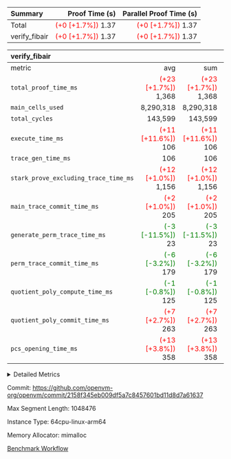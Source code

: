 | Summary | Proof Time (s) | Parallel Proof Time (s) |
|:---|---:|---:|
| Total | <span style='color: red'>(+0 [+1.7%])</span> 1.37 | <span style='color: red'>(+0 [+1.7%])</span> 1.37 |
| verify_fibair | <span style='color: red'>(+0 [+1.7%])</span> 1.37 | <span style='color: red'>(+0 [+1.7%])</span> 1.37 |


| verify_fibair |||||
|:---|---:|---:|---:|---:|
|metric|avg|sum|max|min|
| `total_proof_time_ms ` | <span style='color: red'>(+23 [+1.7%])</span> 1,368 | <span style='color: red'>(+23 [+1.7%])</span> 1,368 | <span style='color: red'>(+23 [+1.7%])</span> 1,368 | <span style='color: red'>(+23 [+1.7%])</span> 1,368 |
| `main_cells_used     ` |  8,290,318 |  8,290,318 |  8,290,318 |  8,290,318 |
| `total_cycles        ` |  143,599 |  143,599 |  143,599 |  143,599 |
| `execute_time_ms     ` | <span style='color: red'>(+11 [+11.6%])</span> 106 | <span style='color: red'>(+11 [+11.6%])</span> 106 | <span style='color: red'>(+11 [+11.6%])</span> 106 | <span style='color: red'>(+11 [+11.6%])</span> 106 |
| `trace_gen_time_ms   ` |  106 |  106 |  106 |  106 |
| `stark_prove_excluding_trace_time_ms` | <span style='color: red'>(+12 [+1.0%])</span> 1,156 | <span style='color: red'>(+12 [+1.0%])</span> 1,156 | <span style='color: red'>(+12 [+1.0%])</span> 1,156 | <span style='color: red'>(+12 [+1.0%])</span> 1,156 |
| `main_trace_commit_time_ms` | <span style='color: red'>(+2 [+1.0%])</span> 205 | <span style='color: red'>(+2 [+1.0%])</span> 205 | <span style='color: red'>(+2 [+1.0%])</span> 205 | <span style='color: red'>(+2 [+1.0%])</span> 205 |
| `generate_perm_trace_time_ms` | <span style='color: green'>(-3 [-11.5%])</span> 23 | <span style='color: green'>(-3 [-11.5%])</span> 23 | <span style='color: green'>(-3 [-11.5%])</span> 23 | <span style='color: green'>(-3 [-11.5%])</span> 23 |
| `perm_trace_commit_time_ms` | <span style='color: green'>(-6 [-3.2%])</span> 179 | <span style='color: green'>(-6 [-3.2%])</span> 179 | <span style='color: green'>(-6 [-3.2%])</span> 179 | <span style='color: green'>(-6 [-3.2%])</span> 179 |
| `quotient_poly_compute_time_ms` | <span style='color: green'>(-1 [-0.8%])</span> 125 | <span style='color: green'>(-1 [-0.8%])</span> 125 | <span style='color: green'>(-1 [-0.8%])</span> 125 | <span style='color: green'>(-1 [-0.8%])</span> 125 |
| `quotient_poly_commit_time_ms` | <span style='color: red'>(+7 [+2.7%])</span> 263 | <span style='color: red'>(+7 [+2.7%])</span> 263 | <span style='color: red'>(+7 [+2.7%])</span> 263 | <span style='color: red'>(+7 [+2.7%])</span> 263 |
| `pcs_opening_time_ms ` | <span style='color: red'>(+13 [+3.8%])</span> 358 | <span style='color: red'>(+13 [+3.8%])</span> 358 | <span style='color: red'>(+13 [+3.8%])</span> 358 | <span style='color: red'>(+13 [+3.8%])</span> 358 |



<details>
<summary>Detailed Metrics</summary>

|  | verify_program_compile_ms | total_cells | stark_prove_excluding_trace_time_ms | quotient_poly_compute_time_ms | quotient_poly_commit_time_ms | perm_trace_commit_time_ms | pcs_opening_time_ms | main_trace_commit_time_ms |
| --- | --- | --- | --- | --- | --- | --- | --- |
|  | 5 | 65,536 | 66 | 3 | 14 | 0 | 35 | 13 | 

| air_name | rows | quotient_deg | main_cols | interactions | constraints | cells |
| --- | --- | --- | --- | --- | --- | --- |
| AccessAdapterAir<2> |  | 4 |  | 5 | 11 |  | 
| AccessAdapterAir<4> |  | 4 |  | 5 | 11 |  | 
| AccessAdapterAir<8> |  | 4 |  | 5 | 11 |  | 
| FibonacciAir | 32,768 | 1 | 2 |  | 5 | 65,536 | 
| FriReducedOpeningAir |  | 4 |  | 39 | 60 |  | 
| NativePoseidon2Air<BabyBearParameters>, 1> |  | 4 |  | 136 | 530 |  | 
| PhantomAir |  | 4 |  | 3 | 4 |  | 
| ProgramAir |  | 1 |  | 1 | 4 |  | 
| VariableRangeCheckerAir |  | 1 |  | 1 | 4 |  | 
| VmAirWrapper<AluNativeAdapterAir, FieldArithmeticCoreAir> |  | 4 |  | 15 | 23 |  | 
| VmAirWrapper<BranchNativeAdapterAir, BranchEqualCoreAir<1> |  | 4 |  | 11 | 22 |  | 
| VmAirWrapper<JalNativeAdapterAir, JalCoreAir> |  | 4 |  | 7 | 6 |  | 
| VmAirWrapper<NativeAdapterAir<2, 0>, PublicValuesCoreAir> |  | 4 |  | 11 | 22 |  | 
| VmAirWrapper<NativeLoadStoreAdapterAir<1>, NativeLoadStoreCoreAir<1> |  | 4 |  | 15 | 16 |  | 
| VmAirWrapper<NativeLoadStoreAdapterAir<4>, NativeLoadStoreCoreAir<4> |  | 4 |  | 15 | 16 |  | 
| VmAirWrapper<NativeVectorizedAdapterAir<4>, FieldExtensionCoreAir> |  | 4 |  | 15 | 23 |  | 
| VmConnectorAir |  | 4 |  | 3 | 8 |  | 
| VolatileBoundaryAir |  | 4 |  | 4 | 16 |  | 

| group | trace_gen_time_ms | total_proof_time_ms | total_cycles | total_cells | stark_prove_excluding_trace_time_ms | quotient_poly_compute_time_ms | quotient_poly_commit_time_ms | perm_trace_commit_time_ms | pcs_opening_time_ms | main_trace_commit_time_ms | main_cells_used | generate_perm_trace_time_ms | execute_time_ms |
| --- | --- | --- | --- | --- | --- | --- | --- | --- | --- | --- | --- | --- | --- |
| verify_fibair | 106 | 1,368 | 143,599 | 23,616,152 | 1,156 | 125 | 263 | 179 | 358 | 205 | 8,290,318 | 23 | 106 | 

| group | air_name | rows | prep_cols | perm_cols | main_cols | cells |
| --- | --- | --- | --- | --- | --- | --- |
| verify_fibair | AccessAdapterAir<2> | 32,768 |  | 12 | 11 | 753,664 | 
| verify_fibair | AccessAdapterAir<4> | 16,384 |  | 12 | 13 | 409,600 | 
| verify_fibair | AccessAdapterAir<8> | 128 |  | 12 | 17 | 3,712 | 
| verify_fibair | FriReducedOpeningAir | 1,024 |  | 44 | 27 | 72,704 | 
| verify_fibair | NativePoseidon2Air<BabyBearParameters>, 1> | 16,384 |  | 160 | 399 | 9,158,656 | 
| verify_fibair | PhantomAir | 4,096 |  | 8 | 6 | 57,344 | 
| verify_fibair | ProgramAir | 8,192 |  | 8 | 10 | 147,456 | 
| verify_fibair | VariableRangeCheckerAir | 262,144 | 2 | 8 | 1 | 2,359,296 | 
| verify_fibair | VmAirWrapper<AluNativeAdapterAir, FieldArithmeticCoreAir> | 131,072 |  | 20 | 29 | 6,422,528 | 
| verify_fibair | VmAirWrapper<BranchNativeAdapterAir, BranchEqualCoreAir<1> | 16,384 |  | 16 | 23 | 638,976 | 
| verify_fibair | VmAirWrapper<JalNativeAdapterAir, JalCoreAir> | 4,096 |  | 12 | 9 | 86,016 | 
| verify_fibair | VmAirWrapper<NativeLoadStoreAdapterAir<1>, NativeLoadStoreCoreAir<1> | 32,768 |  | 24 | 22 | 1,507,328 | 
| verify_fibair | VmAirWrapper<NativeLoadStoreAdapterAir<4>, NativeLoadStoreCoreAir<4> | 16,384 |  | 24 | 31 | 901,120 | 
| verify_fibair | VmAirWrapper<NativeVectorizedAdapterAir<4>, FieldExtensionCoreAir> | 8,192 |  | 20 | 38 | 475,136 | 
| verify_fibair | VmConnectorAir | 2 | 1 | 8 | 4 | 24 | 
| verify_fibair | VolatileBoundaryAir | 32,768 |  | 8 | 11 | 622,592 | 

</details>


Commit: https://github.com/openvm-org/openvm/commit/2158f345eb009df5a7c8457601bd11d8d7a61637

Max Segment Length: 1048476

Instance Type: 64cpu-linux-arm64

Memory Allocator: mimalloc

[Benchmark Workflow](https://github.com/openvm-org/openvm/actions/runs/13557311246)

